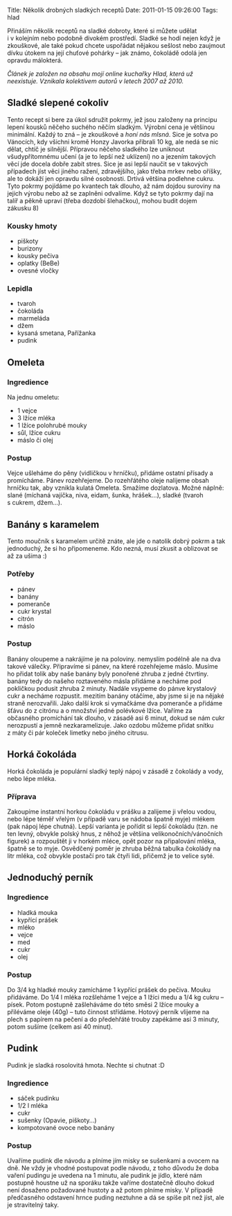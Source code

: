 Title: Několik drobných sladkých receptů
Date: 2011-01-15 09:26:00
Tags: hlad

Přináším několik receptů na sladké dobroty, které si můžete udělat
i v kolejním nebo podobně divokém prostředí. Sladké se hodí nejen
když je zkouškové, ale také pokud chcete uspořádat nějakou sešlost
nebo zaujmout dívku útokem na její chuťové pohárky – jak známo,
čokoládě odolá jen opravdu málokterá.

*Článek je založen na obsahu mojí online kuchařky Hlad, která už neexistuje. Vznikala kolektivem autorů v letech 2007 až 2010.*

## Sladké slepené cokoliv

Tento recept si bere za úkol sdružit pokrmy, jež jsou založeny na
principu lepení kousků něčeho suchého něčím sladkým. Výrobní cena
je většinou minimální. Každý to zná – je zkouškové a
*honí nás mlsná*. Sice je sotva po Vánocích, kdy všichni kromě
Honzy Javorka přibrali 10 kg, ale nedá se nic dělat, chtíč je
silnější. Přípravou něčeho sladkého lze uniknout všudypřítomnému
učení (a je to lepší než uklízení) no a jezením takových věcí jde
docela dobře zabít stres. Sice je asi lepší naučit se v takových
případech jíst věci jiného ražení, zdravějšího, jako třeba mrkev
nebo oříšky, ale to dokáží jen opravdu silné osobnosti. Drtivá
většina podlehne cukru. Tyto pokrmy pojídáme po kvantech tak
dlouho, až nám dojdou suroviny na jejich výrobu nebo až se zaplněni
odvalíme. Když se tyto pokrmy dají na talíř a pěkně upraví (třeba
dozdobí šlehačkou), mohou budit dojem zákusku 8)

### Kousky hmoty

-   piškoty
-   burizony
-   kousky pečiva
-   oplatky (BeBe)
-   ovesné vločky

### Lepidla

-   tvaroh
-   čokoláda
-   marmeláda
-   džem
-   kysaná smetana, Pařížanka
-   pudink

## Omeleta

### Ingredience

Na jednu omeletu:

-   1 vejce
-   3 lžíce mléka
-   1 lžíce polohrubé mouky
-   sůl, lžíce cukru
-   máslo či olej

### Postup

Vejce ušleháme do pěny (vidličkou v hrníčku), přidáme ostatní
přísady a promícháme. Pánev rozehřejeme. Do rozehřátého oleje
nalijeme obsah hrníčku tak, aby vznikla kulatá Omeleta. Smažíme
dozlatova. Možné náplně: slané (míchaná vajíčka, niva, eidam,
šunka, hrášek…), sladké (tvaroh s cukrem, džem…).

## Banány s karamelem

Tento moučník s karamelem určitě znáte, ale jde o natolik dobrý
pokrm a tak jednoduchý, že si ho připomeneme. Kdo nezná, musí
zkusit a oblizovat se až za ušima :)

### Potřeby

-   pánev
-   banány
-   pomeranče
-   cukr krystal
-   citrón
-   máslo

### Postup

Banány oloupeme a nakrájíme je na poloviny. nemyslím podélně ale na
dva takové válečky. Připravíme si pánev, na které rozehřejeme
máslo. Musíme ho přidat tolik aby naše banány byly ponořené zhruba
z jedné čtvrtiny. banány tedy do našeho roztaveného másla přidáme a
necháme pod pokličkou podusit zhruba 2 minuty. Nadále vsypeme do
pánve krystalový cukr a necháme rozpustit. mezitím banány otáčíme,
aby jsme si je na nějaké straně nerozvařili. Jako další krok si
vymačkáme dva pomeranče a přidáme šťávu do z citrónu a o množství
jedné polévkové lžíce. Vaříme za občasného promíchání tak dlouho,
v zásadě asi 6 minut, dokud se nám cukr nerozpustí a jemně
nezkaramelizuje. Jako ozdobu můžeme přidat snítku z máty či pár
koleček limetky nebo jiného citrusu.

## Horká čokoláda

Horká čokoláda je populární sladký teplý nápoj v zásadě z čokolády
a vody, nebo lépe mléka.

### Příprava

Zakoupíme instantní horkou čokoládu v prášku a zalijeme ji vřelou
vodou, nebo lépe téměř vřelým (v případě varu se nádoba špatně
myje) mlékem (pak nápoj lépe chutná). Lepší varianta je pořídit si
lepší čokoládu (tzn. ne ten levný, obvykle polský hnus, z něhož je
většina velikonočních/vá­nočních figurek) a rozpouštět ji v horkém
mléce, opět pozor na připalování mléka, špatně se to myje.
Osvědčený poměr je zhruba běžná tabulka čokolády na litr mléka, což
obvykle postačí pro tak čtyři lidi, přičemž je to velice syté.

## Jednoduchý perník

### Ingredience

-   hladká mouka
-   kypřící prášek
-   mléko
-   vejce
-   med
-   cukr
-   olej

### Postup

Do 3/4 kg hladké mouky zamícháme 1 kypřící prášek do pečiva. Mouku
přidáváme. Do 1/4 l mléka rozšleháme 1 vejce a 1 lžíci medu a 1/4
kg cukru – písek. Potom postupně zašleháváme do této směsi 2 lžíce
mouky a přiléváme oleje (40g) – tuto činnost střídáme. Hotový
perník vlijeme na plech s papírem na pečení a do předehřáté trouby
zapékáme asi 3 minuty, potom sušíme (celkem asi 40 minut).

## Pudink

Pudink je sladká rosolovitá hmota. Nechte si chutnat :D

### Ingredience

-   sáček pudinku
-   1/2 l mléka
-   cukr
-   sušenky (Opavie, piškoty…)
-   kompotované ovoce nebo banány

### Postup

Uvaříme pudink dle návodu a plníme jím misky se sušenkami a ovocem
na dně. Ne vždy je vhodné postupovat podle návodu, z toho důvodu že
doba vaření pudingu je uvedena na 1 minutu, ale pudink je jídlo,
které nám postupně houstne už na sporáku takže vaříme dostatečně
dlouho dokud není dosaženo požadované hustoty a až potom plníme
misky. V případě předčasného odstavení hrnce puding neztuhne a dá
se spíše pít než jíst, ale je stravitelný taky.